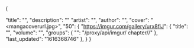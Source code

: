 {

"title": "<One Piece>",
"description": "<manga description>"
"artist": "<manga artist>",
"author": "<Eiichiro Oda>",
"cover": "<mangacoverurl.jpg>",
"50": {
"<https://imgur.com/gallery/urx8fiJ>": {
"title": "<Novo Imperador>",
"volume": "<volume number>",
"groups": {
"<group name>": "/proxy/api/imgur/
chapter/<imgur id>/"
},
"last_updated": "1616368746"
},
}
}
